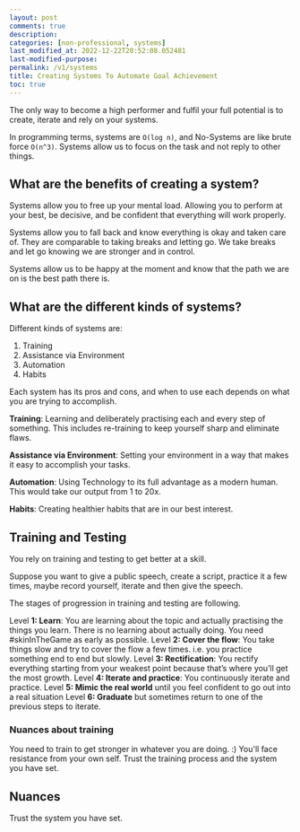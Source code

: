 ```yaml
---
layout: post
comments: true
description: 
categories: [non-professional, systems]
last_modified_at: 2022-12-22T20:52:08.052481
last-modified-purpose:
permalink: /v1/systems
title: Creating Systems To Automate Goal Achievement
toc: true
---
```


The only way to become a high performer and fulfil your full potential is to create, iterate and rely on your systems.

In programming terms, systems are `O(log n)`, and No-Systems are like brute force `O(n^3)`. Systems allow us to focus on the task and not reply to other things.

## What are the benefits of creating a system?

Systems allow you to free up your mental load. Allowing you to perform at your best, be decisive, and be confident that everything will work properly.

Systems allow you to fall back and know everything is okay and taken care of. They are comparable to taking breaks and letting go. We take breaks and let go knowing we are stronger and in control.

Systems allow us to be happy at the moment and know that the path we are on is the best path there is.

## What are the different kinds of systems?

Different kinds of systems are:

1. Training
2. Assistance via Environment
3. Automation
4. Habits

Each system has its pros and cons, and when to use each depends on what you are trying to accomplish.

**Training**: Learning and deliberately practising each and every step of something. This includes re-training to keep yourself sharp and eliminate flaws.

**Assistance via Environment**: Setting your environment in a way that makes it easy to accomplish your tasks.

**Automation**: Using Technology to its full advantage as a modern human. This would take our output from 1 to 20x.

**Habits**: Creating healthier habits that are in our best interest.

## Training and Testing

You rely on training and testing to get better at a skill.

Suppose you want to give a public speech, create a script, practice it a few times, maybe record yourself, iterate and then give the speech.

The stages of progression in training and testing are following.

Level **1: Learn**: You are learning about the topic and actually practising the things you learn. There is no learning about actually doing. You need #skinInTheGame as early as possible.
Level **2: Cover the flow**: You take things slow and try to cover the flow a few times. i.e. you practice something end to end but slowly.
Level **3: Rectification**: You rectify everything starting from your weakest point because that’s where you’ll get the most growth.
Level **4: Iterate and practice**: You continuously iterate and practice.
Level **5: Mimic the real world** until you feel confident to go out into a real situation
Level **6: Graduate** but sometimes return to one of the previous steps to iterate.

### Nuances about training

You need to train to get stronger in whatever you are doing. :) You'll face resistance from your own self. Trust the training process and the system you have set.

## Nuances

Trust the system you have set.

